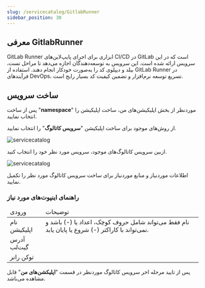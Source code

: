 ```yaml
---
slug: /servicecatalog/GitlabRunner
sidebar_position: 30
---
```

## معرفی GitlabRunner

GitLab Runner ابزاری برای اجرای پایپ‌لاین‌های CI/CD در GitLab است که در این سرویس ارائه شده است. این سرویس به توسعه‌دهندگان اجازه می‌دهد تا مراحل تست، بیلد و دیپلوی کد را به‌صورت خودکار انجام دهند. استفاده از GitLab Runner در فرآیندهای DevOps، تسریع توسعه نرم‌افزار و تضمین کیفیت کد بسیار رایج است.


## ساخت سرویس

پس از ساخت "**namespace**" موردنظر از بخش اپلیکیشن‌های من، ساخت اپلیکیشن را انتخاب نمایید.

از روش‌های موجود برای ساخت اپلیکیشن "**سرویس کاتالوگ**" را انتخاب نمایید.

![servicecatalog](/img/servicecatalog/servicecatalog00.png)

ازبین سرویس کاتالوگ‌های موجود، سرویس مورد نظر خود را انتخاب کنید.

![servicecatalog](/img/servicecatalog/servicecatalog0000.png)

اطلاعات موردنیاز و منابع موردنیاز برای ساخت سرویس کاتالوگ مورد نظر را تکمیل نمایید.

### راهنمای اینپوت‌های مورد نیاز

<table>
    <thead>
        <tr>
            <td>ورودی</td>
            <td>توضیحات</td>
        </tr>
    </thead>
    <tbody>
        <tr>
            <td>نام اپلیکیشن</td>
            <td>نام فقط می‌تواند شامل حروف کوچک، اعداد یا (-) باشد و نمی‌تواند با کاراکتر (-) شروع یا پایان یابد.</td>
        </tr>
        <tr>
            <td>آدرس گیت‌لب</td>
            <td></td>
        </tr>
         <tr>
            <td>توکن رانر</td>
            <td></td>
        </tr>
    </tbody>
</table>


 پس از تایید مرحله اخر سرویس کاتالوگ موردنظر در قسمت "**اپلیکشن‌های من**" قابل مشاهده می‌باشد.
 